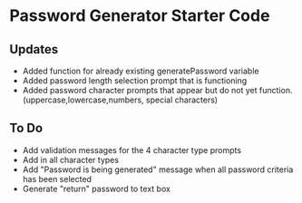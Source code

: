 # Password Generator Starter Code

## Updates
- Added function for already existing generatePassword variable
- Added password length selection prompt that is functioning
- Added password character prompts that appear but do not yet function. (uppercase,lowercase,numbers, special characters)

## To Do
- Add validation messages for the 4 character type prompts
- Add in all character types
- Add "Password is being generated" message when all password criteria has been selected
- Generate "return" password to text box

